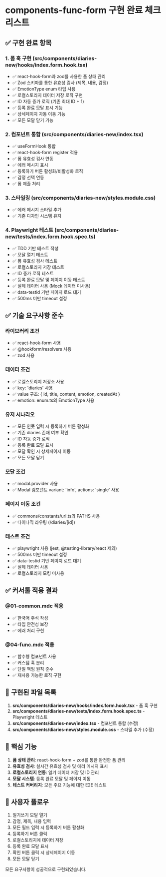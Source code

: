 # components-func-form 구현 완료 체크리스트

## ✅ 구현 완료 항목

### 1. 폼 훅 구현 (src/components/diaries-new/hooks/index.form.hook.tsx)
- ✅ react-hook-form과 zod를 사용한 폼 상태 관리
- ✅ Zod 스키마를 통한 유효성 검사 (제목, 내용, 감정)
- ✅ EmotionType enum 타입 사용
- ✅ 로컬스토리지 데이터 저장 로직 구현
- ✅ ID 자동 증가 로직 (기존 최대 ID + 1)
- ✅ 등록 완료 모달 표시 기능
- ✅ 상세페이지 자동 이동 기능
- ✅ 모든 모달 닫기 기능

### 2. 컴포넌트 통합 (src/components/diaries-new/index.tsx)
- ✅ useFormHook 통합
- ✅ react-hook-form register 적용
- ✅ 폼 유효성 검사 연동
- ✅ 에러 메시지 표시
- ✅ 등록하기 버튼 활성화/비활성화 로직
- ✅ 감정 선택 연동
- ✅ 폼 제출 처리

### 3. 스타일링 (src/components/diaries-new/styles.module.css)
- ✅ 에러 메시지 스타일 추가
- ✅ 기존 디자인 시스템 유지

### 4. Playwright 테스트 (src/components/diaries-new/tests/index.form.hook.spec.ts)
- ✅ TDD 기반 테스트 작성
- ✅ 모달 열기 테스트
- ✅ 폼 유효성 검사 테스트
- ✅ 로컬스토리지 저장 테스트
- ✅ ID 증가 로직 테스트
- ✅ 등록 완료 모달 및 페이지 이동 테스트
- ✅ 실제 데이터 사용 (Mock 데이터 미사용)
- ✅ data-testid 기반 페이지 로드 대기
- ✅ 500ms 미만 timeout 설정

## ✅ 기술 요구사항 준수

### 라이브러리 조건
- ✅ react-hook-form 사용
- ✅ @hookform/resolvers 사용
- ✅ zod 사용

### 데이터 조건
- ✅ 로컬스토리지 저장소 사용
- ✅ key: 'diaries' 사용
- ✅ value 구조: { id, title, content, emotion, createdAt }
- ✅ emotion: enum.ts의 EmotionType 사용

### 유저 시나리오
- ✅ 모든 인풋 입력 시 등록하기 버튼 활성화
- ✅ 기존 diaries 존재 여부 확인
- ✅ ID 자동 증가 로직
- ✅ 등록 완료 모달 표시
- ✅ 모달 확인 시 상세페이지 이동
- ✅ 모든 모달 닫기

### 모달 조건
- ✅ modal.provider 사용
- ✅ Modal 컴포넌트 variant: 'info', actions: 'single' 사용

### 페이지 이동 조건
- ✅ commons/constants/url.ts의 PATHS 사용
- ✅ 다이나믹 라우팅 (/diaries/[id])

### 테스트 조건
- ✅ playwright 사용 (jest, @testing-library/react 제외)
- ✅ 500ms 미만 timeout 설정
- ✅ data-testid 기반 페이지 로드 대기
- ✅ 실제 데이터 사용
- ✅ 로컬스토리지 모킹 미사용

## ✅ 커서룰 적용 결과

### @01-common.mdc 적용
- ✅ 한국어 주석 작성
- ✅ 타입 안전성 보장
- ✅ 에러 처리 구현

### @04-func.mdc 적용
- ✅ 함수형 컴포넌트 사용
- ✅ 커스텀 훅 분리
- ✅ 단일 책임 원칙 준수
- ✅ 재사용 가능한 로직 구현

## 📁 구현된 파일 목록

1. **src/components/diaries-new/hooks/index.form.hook.tsx** - 폼 훅 구현
2. **src/components/diaries-new/tests/index.form.hook.spec.ts** - Playwright 테스트
3. **src/components/diaries-new/index.tsx** - 컴포넌트 통합 (수정)
4. **src/components/diaries-new/styles.module.css** - 스타일 추가 (수정)

## 🎯 핵심 기능

1. **폼 상태 관리**: react-hook-form + zod를 통한 완전한 폼 관리
2. **유효성 검사**: 실시간 유효성 검사 및 에러 메시지 표시
3. **로컬스토리지 연동**: 일기 데이터 저장 및 ID 관리
4. **모달 시스템**: 등록 완료 모달 및 페이지 이동
5. **테스트 커버리지**: 모든 주요 기능에 대한 E2E 테스트

## 🔄 사용자 플로우

1. 일기쓰기 모달 열기
2. 감정, 제목, 내용 입력
3. 모든 필드 입력 시 등록하기 버튼 활성화
4. 등록하기 버튼 클릭
5. 로컬스토리지에 데이터 저장
6. 등록 완료 모달 표시
7. 확인 버튼 클릭 시 상세페이지 이동
8. 모든 모달 닫기

모든 요구사항이 성공적으로 구현되었습니다.
